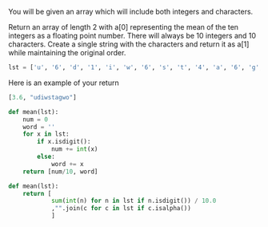 You will be given an array which will include both integers and characters.

Return an array of length 2 with a[0] representing the mean of the ten integers as a floating point number. There will always be 10 integers and 10 characters. Create a single string with the characters and return it as a[1] while maintaining the original order.
```python
lst = ['u', '6', 'd', '1', 'i', 'w', '6', 's', 't', '4', 'a', '6', 'g', '1', '2', 'w', '8', 'o', '2', '0']
```
Here is an example of your return
```python
[3.6, "udiwstagwo"]
```
```python
def mean(lst):
    num = 0
    word = ''
    for x in lst:
        if x.isdigit():
            num += int(x)
        else:
            word += x
    return [num/10, word]
```
```python
def mean(lst):
    return [
            sum(int(n) for n in lst if n.isdigit()) / 10.0
            ,"".join(c for c in lst if c.isalpha())
            ]
```
